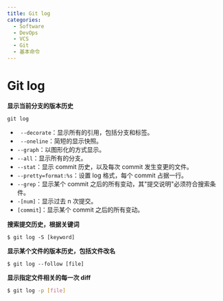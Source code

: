 ```yaml
---
title: Git log
categories:
  - Software
  - DevOps
  - VCS
  - Git
  - 基本命令
---
```

# Git log

**显示当前分支的版本历史**

 ```shell
 git log
 ```

- ` --decorate`：显示所有的引用，包括分支和标签。
- ` --oneline`：简短的显示快照。
- `--graph`：以图形化的方式显示。
- `--all`：显示所有的分支。
- `--stat`：显示 commit 历史，以及每次 commit 发生变更的文件。
- `--pretty=format:%s`：设置 log 格式，每个 commit 占据一行。
- `--grep`：显示某个 commit 之后的所有变动，其"提交说明"必须符合搜索条件。
- `-[num]`：显示过去 n 次提交。
- `[commit`]：显示某个 commit 之后的所有变动。

**搜索提交历史，根据关键词**

```shell
$ git log -S [keyword]
```

**显示某个文件的版本历史，包括文件改名**

```shell
$ git log --follow [file]
```

**显示指定文件相关的每一次 diff**

 ```bash
$ git log -p [file]
 ```

